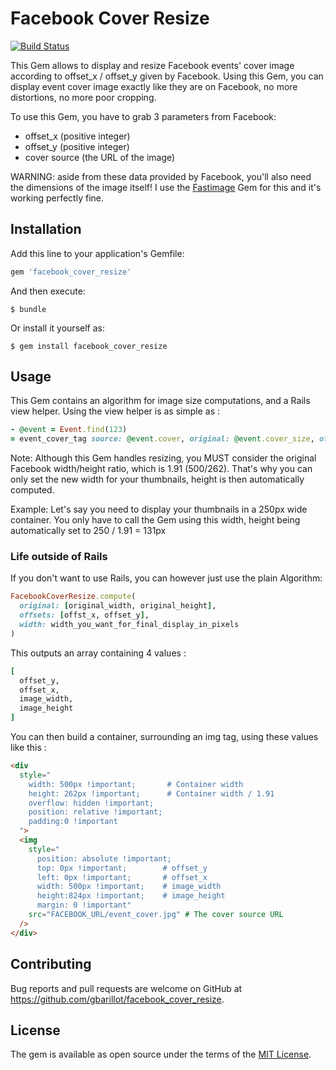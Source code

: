 # Facebook Cover Resize

[![Build Status](https://travis-ci.org/gbarillot/facebook_cover_resize.png)](https://travis-ci.org/gbarillot/facebook_cover_resize)

This Gem allows to display and resize Facebook events' cover image according to offset_x / offset_y
given by Facebook. Using this Gem, you can display event cover image exactly like they are on Facebook,
no more distortions, no more poor cropping.

To use this Gem, you have to grab 3 parameters from Facebook:

* offset_x (positive integer)
* offset_y (positive integer)
* cover source (the URL of the image)

WARNING: aside from these data provided by Facebook, you'll also need the dimensions of the image itself!
I use the [Fastimage](https://github.com/sdsykes/fastimage) Gem for this
and it's working perfectly fine.

## Installation

Add this line to your application's Gemfile:

```ruby
gem 'facebook_cover_resize'
```

And then execute:

    $ bundle

Or install it yourself as:

    $ gem install facebook_cover_resize

## Usage

This Gem contains an algorithm for image size computations, and a Rails view helper. Using the view helper
is as simple as :

```ruby
- @event = Event.find(123)
= event_cover_tag source: @event.cover, original: @event.cover_size, offsets: @event.offsets, width: 500
```

Note: Although this Gem handles resizing, you MUST consider the original Facebook width/height ratio,
which is 1.91 (500/262). That's why you can only set the new width for your thumbnails,
height is then automatically computed.

Example: Let's say you need to display your thumbnails in a 250px wide container. You only have to
call the Gem using this width, height being automatically set to 250 / 1.91 = 131px

### Life outside of Rails

If you don't want to use Rails, you can however just use the plain Algorithm:

```ruby
FacebookCoverResize.compute(
  original: [original_width, original_height],
  offsets: [offst_x, offset_y],
  width: width_you_want_for_final_display_in_pixels
)
```
This outputs an array containing 4 values :

```ruby
[
  offset_y,
  offset_x,
  image_width,
  image_height
]
```
You can then build a container, surrounding an img tag, using these values like this :

```html
<div
  style="
    width: 500px !important;       # Container width
    height: 262px !important;      # Container width / 1.91
    overflow: hidden !important;   
    position: relative !important;
    padding:0 !important
  ">
  <img
    style="
      position: absolute !important;
      top: 0px !important;        # offset_y
      left: 0px !important;       # offset_x
      width: 500px !important;    # image_width
      height:824px !important;    # image_height
      margin: 0 !important"
    src="FACEBOOK_URL/event_cover.jpg" # The cover source URL
  />
</div>
```

## Contributing

Bug reports and pull requests are welcome on GitHub at https://github.com/gbarillot/facebook_cover_resize.


## License

The gem is available as open source under the terms of the [MIT License](http://opensource.org/licenses/MIT).

